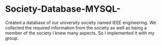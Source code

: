 # Society-Database-MYSQL-
Created a database of our university society named IEEE engineering. We collected the required information from the society as well as being a member of the society I knew many aspects. So I implemented it with my group. 
